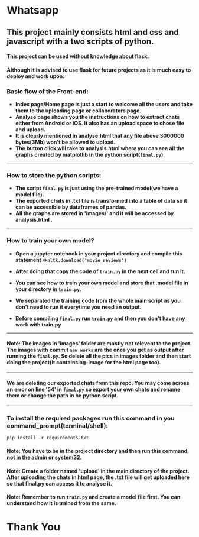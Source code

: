 # Whatsapp

## This project mainly consists html and css and javascript with a two scripts of python.

#### This project can be used without knowledge about flask.
#### Although it is advised to use flask for future projects as it is much easy to deploy and work upon.

### Basic flow of the Front-end:
* **Index page/Home page is just a start to welcome all the users and take them to the uploading page or collaborators page.**
* **Analyse page shows you the instructions on how to extract chats either from Android or iOS. It also has an upload space to chose file and upload.**
* **It is clearly mentioned in analyse.html that any file above 3000000 bytes(3Mb) won't be allowed to upload.**
* **The button click will take to analysis.html where you can see all the graphs created by matplotlib in the python script(```final.py```).**

----------

### How to store the python scripts:
* **The script ```final.py``` is just using the pre-trained model(we have a model file).**
* **The exported chats in .txt file is transformed into a table of data so it can be accessible by dataframes of pandas.**
* **All the graphs are stored in 'images/' and it will be accessed by analysis.html .**

----------

### How to train your own model?

* **Open a jupyter notebook in your project directory and compile this statement =>`nltk.download('movie_reviews') `**
* **After doing that copy the code of ```train.py``` in the next cell and run it.** 

* **You can see how to train your own model and store that .model file in your directory in ```train.py```.**
* **We separated the training code from the whole main script as you don't need to run it everytime you need an output.**
* **Before compiling ```final.py``` run ```train.py``` and then you don't have any work with train.py**

----------
#### Note: The images in 'images' folder are mostly not relevent to the project. The images with commit ```new works``` are the ones you get as output after running the ```final.py```. So delete all the pics in images folder and then start doing the project(It contains bg-image for the html page too).
----------
#### We are deleting our exported chats from this repo. You may come across an error on line '54' in ```final.py``` so export your own chats and rename them or change the path in he python script.
----------

### To install the required packages run this command in you command_prompt(terminal/shell):

```pip install -r requirements.txt```

#### Note: You have to be in the project directory and then run this command, not in the admin or system32.
#### Note: Create a folder named 'upload' in the main directory of the project. After uploading the chats in html page, the .txt file will get uploaded here so that final.py can access it to analyse it.
#### Note: Remember to run ```train.py``` and create a model file first. You can understand how it is trained from the same.
# Thank You
